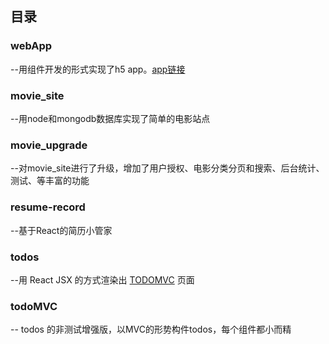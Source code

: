 

## 目录
### webApp
--用组件开发的形式实现了h5 app。[app链接](http://wecanife.applinzi.com/myH5)
### movie_site
--用node和mongodb数据库实现了简单的电影站点
### movie_upgrade
--对movie_site进行了升级，增加了用户授权、电影分类分页和搜索、后台统计、测试、等丰富的功能
### resume-record
--基于React的简历小管家
### todos
--用 React JSX 的方式渲染出 [TODOMVC](http://todomvc.com/examples/react/#/) 页面
### todoMVC
-- todos 的非测试增强版，以MVC的形势构件todos，每个组件都小而精


